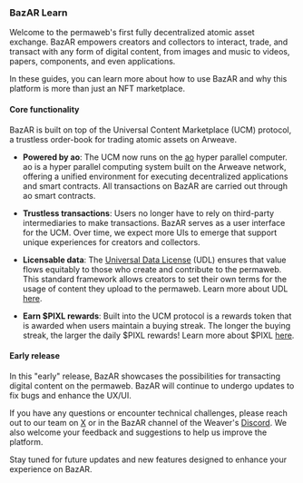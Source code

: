 ### BazAR Learn

Welcome to the permaweb's first fully decentralized atomic asset exchange. BazAR empowers creators and collectors to interact, trade, and transact with any form of digital content, from images and music to videos, papers, components, and even applications.

In these guides, you can learn more about how to use BazAR and why this platform is more than just an NFT marketplace.

#### Core functionality

BazAR is built on top of the Universal Content Marketplace (UCM) protocol, a trustless order-book for trading atomic assets on Arweave.

- **Powered by ao**: The UCM now runs on the [ao](https://ao.arweave.dev/) hyper parallel computer. ao is a hyper parallel computing system built on the Arweave network, offering a unified environment for executing decentralized applications and smart contracts. All transactions on BazAR are carried out through ao smart contracts.

- **Trustless transactions**: Users no longer have to rely on third-party intermediaries to make transactions. BazAR serves as a user interface for the UCM. Over time, we expect more UIs to emerge that support unique experiences for creators and collectors.

- **Licensable data**: The [Universal Data License](https://udlicense.arweave.dev/) (UDL) ensures that value flows equitably to those who create and contribute to the permaweb. This standard framework allows creators to set their own terms for the usage of content they upload to the permaweb. Learn more about UDL [here](#).

- **Earn $PIXL rewards**: Built into the UCM protocol is a rewards token that is awarded when users maintain a buying streak. The longer the buying streak, the larger the daily $PIXL rewards! Learn more about $PIXL [here](#).

#### Early release

In this "early" release, BazAR showcases the possibilities for transacting digital content on the permaweb. BazAR will continue to undergo updates to fix bugs and enhance the UX/UI.

If you have any questions or encounter technical challenges, please reach out to our team on [X](https://x.com/OurBazAR) or in the BazAR channel of the Weaver's [Discord](https://discord.com/invite/qhztcN3PsA). We also welcome your feedback and suggestions to help us improve the platform.

Stay tuned for future updates and new features designed to enhance your experience on BazAR.
